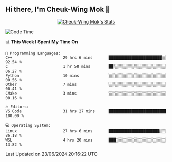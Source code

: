 ## Hi there, I'm Cheuk-Wing Mok 👋

<!--
**mozro0327/mozro0327** is a ✨ _special_ ✨ repository because its `README.md` (this file) appears on your GitHub profile.

Here are some ideas to get you started:

- 🔭 I’m currently working on ...
- 🌱 I’m currently learning ...
- 👯 I’m looking to collaborate on ...
- 🤔 I’m looking for help with ...
- 💬 Ask me about ...
- 📫 How to reach me: ...
- 😄 Pronouns: ...
- ⚡ Fun fact: ...
-->

<p align="center">
  <a href="https://github.com/mozro0327" class="rich-diff-level-one">
    <img src="https://github-readme-stats.vercel.app/api?username=mozro0327&title_color=333&text_color=777" alt="Cheuk-Wing Mok's Stats" >
    <!-- &hide=issues
    <img src="https://github-readme-stats.vercel.app/api?username=mozro0327&hide=issues&title_color=333&text_color=777" alt="Cheuk-Wing Mok's Stats" >
    -->
  </a>
</p>

<!--START_SECTION:waka-->
![Code Time](http://img.shields.io/badge/Code%20Time-2%2C707%20hrs%2018%20mins-blue)

📊 **This Week I Spent My Time On** 

```text
💬 Programming Languages: 
C++                      29 hrs 6 mins       ███████████████████████░░   92.54 % 
C                        1 hr 58 mins        ██░░░░░░░░░░░░░░░░░░░░░░░   06.27 % 
Python                   10 mins             ░░░░░░░░░░░░░░░░░░░░░░░░░   00.56 % 
Other                    7 mins              ░░░░░░░░░░░░░░░░░░░░░░░░░   00.41 % 
CMake                    3 mins              ░░░░░░░░░░░░░░░░░░░░░░░░░   00.16 % 

🔥 Editors: 
VS Code                  31 hrs 27 mins      █████████████████████████   100.00 % 

💻 Operating System: 
Linux                    27 hrs 6 mins       ██████████████████████░░░   86.18 % 
WSL                      4 hrs 20 mins       ███░░░░░░░░░░░░░░░░░░░░░░   13.82 % 
```


 Last Updated on 23/06/2024 20:16:22 UTC
<!--END_SECTION:waka-->
